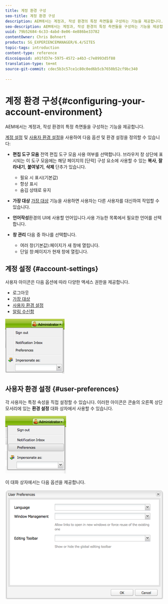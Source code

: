 ```yaml
---
title: 계정 환경 구성
seo-title: 계정 환경 구성
description: AEM에서는 계정과, 작성 환경의 특정 측면들을 구성하는 기능을 제공합니다.
seo-description: AEM에서는 계정과, 작성 환경의 특정 측면들을 구성하는 기능을 제공합니다.
uuid: 79b52684-6c33-4abd-8e06-4e886be33782
contentOwner: Chris Bohnert
products: SG_EXPERIENCEMANAGER/6.4/SITES
topic-tags: introduction
content-type: reference
discoiquuid: a91fd37e-5975-4572-a4b3-c7e8993d5f88
translation-type: tm+mt
source-git-commit: cdec5b3c57ce1c80c0ed6b5cb7650b52cf9bc340

---
```



# 계정 환경 구성{#configuring-your-account-environment}

AEM에서는 계정과, 작성 환경의 특정 측면들을 구성하는 기능을 제공합니다.

[계정 설정](#account-settings) 및 [사용자 환경 설정](#user-preferences)을 사용하여 다음 옵션 및 환경 설정을 정의할 수 있습니다:

* **편집 도구 모음** 전역 편집 도구 모음 사용 여부를 선택합니다. 브라우저 창 상단에 표시되는 이 도구 모음에는 해당 페이지의 [단락] 구성 요소에 사용할 수 있는 **복사**, **잘라내기**, **붙여넣기**, **삭제** 단추가 있습니다.

   * 필요 시 표시(기본값)
   * 항상 표시
   * 숨김 상태로 유지

* **가장 대상**
 [가장 대상](/help/sites-administering/security.md#impersonating-another-user) 기능을 사용하면 사용자는 다른 사용자를 대신하여 작업할 수 있습니다.

* **언어작성**&#x200B;환경의 UI에 사용할 언어입니다.사용 가능한 목록에서 필요한 언어를 선택합니다.

* **창 관리**
다음 중 하나를 선택합니다.

   * 여러 창(기본값):페이지가 새 창에 열립니다.
   * 단일 창:페이지가 현재 창에 열립니다.

## 계정 설정 {#account-settings}

사용자 아이콘은 다음 옵션에 따라 다양한 액세스 권한을 제공합니다.

* 로그아웃
* [가장 대상](/help/sites-administering/security.md#impersonating-another-user)
* [사용자 환경 설정](#user-preferences)
* [알림 수신함](/help/sites-classic-ui-authoring/author-env-inbox.md)

![chlimage_1-170](assets/chlimage_1-170.png)

## 사용자 환경 설정 {#user-preferences}

각 사용자는 특정 속성을 직접 설정할 수 있습니다. 이러한 아이콘은 콘솔의 오른쪽 상단 모서리에 있는 **환경 설정** 대화 상자에서 사용할 수 있습니다.

![screen_shot_2012-02-08at105033am](assets/screen_shot_2012-02-08at105033am.png)

이 대화 상자에서는 다음 옵션을 제공합니다.

![chlimage_1-171](assets/chlimage_1-171.png)

